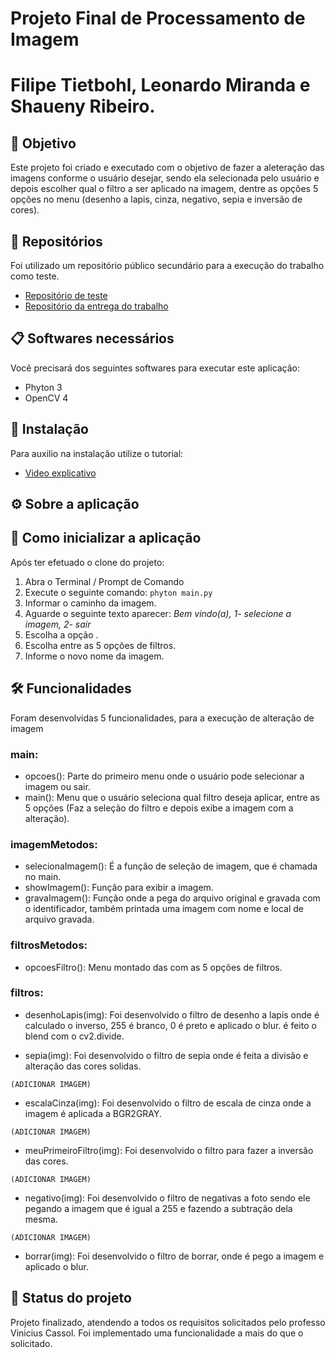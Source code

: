 # Projeto Final de Processamento de Imagem

# Filipe Tietbohl, Leonardo Miranda e Shaueny Ribeiro.

## 🚀 Objetivo
Este projeto foi criado e executado com o objetivo de fazer a aleteração das imagens conforme o usuário desejar, sendo ela selecionada pelo usuário e depois escolher qual o filtro a ser aplicado na imagem, dentre as opções 5 opções no menu (desenho a lapis, cinza, negativo, sepia e inversão de cores).

## 📄 Repositórios
Foi utilizado um repositório público secundário para a execução do trabalho como teste.
* [Repositório de teste](https://github.com/leomiranda1995/uniritter-cg-opencv)
* [Repositório da entrega do trabalho](https://github.com/profvini/projetopi-leonardo_miranda)

## 📋 Softwares necessários
Você precisará dos seguintes softwares para executar este aplicação:
* Phyton 3
* OpenCV 4

## 🔧 Instalação
Para auxilio na instalação utilize o tutorial:
* [Video explicativo](https://youtu.be/oAH_GJclePY?t=463)
## ⚙️ Sobre a aplicação

## 🔩 Como inicializar a aplicação
Após ter efetuado o clone do projeto:
1. Abra o Terminal / Prompt de Comando
2. Execute o seguinte comando: `phyton main.py `
3. Informar o caminho da imagem.
4. Aguarde o seguinte texto aparecer: _Bem vindo(a), 1- selecione a imagem, 2- sair_
5. Escolha a opção .
6. Escolha entre as 5 opções de filtros.
7. Informe o novo nome da imagem.

## 🛠️ Funcionalidades
Foram desenvolvidas 5 funcionalidades, para a execução de alteração de imagem 
 
 ### main:
  * opcoes(): Parte do primeiro menu onde o usuário pode selecionar a imagem ou sair.
  * main(): Menu que o usuário seleciona qual filtro deseja aplicar, entre as 5 opções (Faz a seleção do filtro e depois exibe a imagem com a alteração).

 ### imagemMetodos:
  * selecionaImagem(): É a função de seleção de imagem, que é chamada no main.
  * showImagem(): Função para exibir a imagem.
  * gravaImagem(): Função onde a pega do arquivo original e gravada com o identificador, também printada uma imagem com nome e local de arquivo gravada.

  ### filtrosMetodos:
   * opcoesFiltro(): Menu montado das com as 5 opções de filtros.

  ### filtros:
   * desenhoLapis(img): Foi desenvolvido o filtro de desenho a lapis onde é calculado o inverso, 255 é branco, 0 é preto e aplicado o blur. é feito o blend com o cv2.divide.
    
    
    
   *  sepia(img): Foi desenvolvido o filtro de sepia onde é feita a divisão e alteração das cores solidas.
  
    (ADICIONAR IMAGEM)
    
   *  escalaCinza(img): Foi desenvolvido o filtro de escala de cinza onde a imagem é aplicada a BGR2GRAY.
  
    (ADICIONAR IMAGEM)
    
   * meuPrimeiroFiltro(img): Foi desenvolvido o filtro para fazer a inversão das cores.
 
    (ADICIONAR IMAGEM)
    
   *  negativo(img): Foi desenvolvido o filtro de negativas a foto sendo ele pegando a imagem que é igual a 255 e fazendo a subtração dela mesma.

    (ADICIONAR IMAGEM)
   *  borrar(img): Foi desenvolvido o filtro de borrar, onde é pego a imagem e aplicado o blur.


## 🎯 Status do projeto
Projeto finalizado, atendendo a todos os requisitos solicitados pelo professo Vinicius Cassol. Foi implementado uma funcionalidade a mais do que o solicitado.


